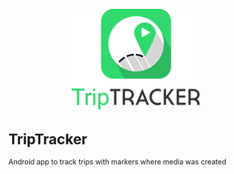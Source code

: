 <p align="center"><img src="app/src/main/res/drawable/TTVert.png" alt="TripTracker" height="200px"></p>

# TripTracker
Android app to track trips with markers where media was created
